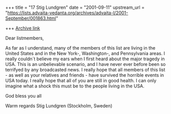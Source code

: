 +++
title = "17 Stig Lundgren"
date = "2001-09-11"
upstream_url = "https://lists.advaita-vedanta.org/archives/advaita-l/2001-September/001863.html"

+++
[Archive link](https://lists.advaita-vedanta.org/archives/advaita-l/2001-September/001863.html)

Dear listmembers,

As far as I understand, many of the members of this list are
living in the United States and in the New York-, Washington-,
and Pennsylvania areas. I really couldn´t believe my ears when I
first heard about the major tragedy in USA. This is an
unbelievable scenario, and I have never ever before been so
terrifyed by any broadcasted news.
   I really hope that all members of this list - as well as your
relatives and friends - have survived the horrible events in USA
today. I really hope that all of you are still in good health. I
can only imagine what a shock this must be to the people living
in the USA.

God bless you all

Warm regards
Stig Lundgren
(Stockholm, Sweden)

